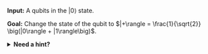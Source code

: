 
**Input:** A qubits in the $|0\rangle$ state.

**Goal:** Change the state of the qubit to $|+\rangle = \frac{1}{\sqrt{2}} \big(|0\rangle + |1\rangle\big)$.

<details>
  <summary><b>Need a hint?</b></summary>
  Hadamard gate H will convert $|0\rangle$ state to $|+\rangle$ state.
</details>
